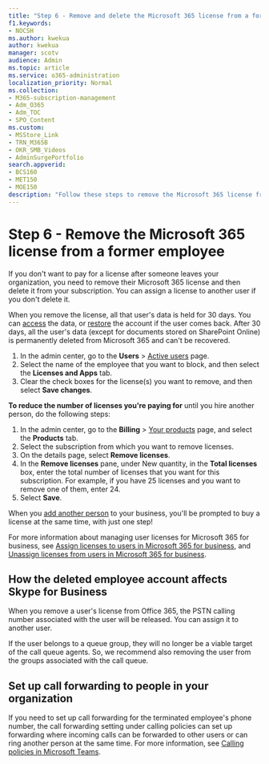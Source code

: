 ```yaml
---
title: "Step 6 - Remove and delete the Microsoft 365 license from a former employee"
f1.keywords:
- NOCSH
ms.author: kwekua
author: kwekua
manager: scotv
audience: Admin
ms.topic: article
ms.service: o365-administration
localization_priority: Normal
ms.collection: 
- M365-subscription-management
- Adm_O365
- Adm_TOC
- SPO_Content
ms.custom:
- MSStore_Link
- TRN_M365B
- OKR_SMB_Videos
- AdminSurgePortfolio
search.appverid:
- BCS160
- MET150
- MOE150
description: "Follow these steps to remove the Microsoft 365 license from a former employee."
---
```


# Step 6 - Remove the Microsoft 365 license from a former employee

If you don't want to pay for a license after someone leaves your organization, you need to remove their Microsoft 365 license and then delete it from your subscription. You can assign a license to another user if you don't delete it.
  
When you remove the license, all that user's data is held for 30 days. You can [access](get-access-to-and-back-up-a-former-user-s-data.md) the data, or [restore](restore-user.md) the account if the user comes back. After 30 days, all the user's data (except for documents stored on SharePoint Online) is permanently deleted from Microsoft 365 and can't be recovered.

1. In the admin center, go to the **Users** \> <a href="https://go.microsoft.com/fwlink/p/?linkid=834822" target="_blank">Active users</a> page.
2. Select the name of the employee that you want to block, and then select the **Licenses and Apps** tab.
3. Clear the check boxes for the license(s) you want to remove, and then select **Save changes**.

**To reduce the number of licenses you're paying for** until you hire another person, do the following steps:

1. In the admin center, go to the **Billing** \> <a href="https://go.microsoft.com/fwlink/p/?linkid=842054" target="_blank">Your products</a> page, and select the **Products** tab.
2. Select the subscription from which you want to remove licenses.
3. On the details page, select **Remove licenses**.
4. In the **Remove licenses** pane, under New quantity, in the **Total licenses** box, enter the total number of licenses that you want for this subscription. For example, if you have 25 licenses and you want to remove one of them, enter 24.
5. Select **Save**.

When you [add another person](add-users.md) to your business, you'll be prompted to buy a license at the same time, with just one step!

For more information about managing user licenses for Microsoft 365 for business, see [Assign licenses to users in Microsoft 365 for business](../manage/assign-licenses-to-users.md), and [Unassign licenses from users in Microsoft 365 for business](../manage/remove-licenses-from-users.md).
  
## How the deleted employee account affects Skype for Business

When you remove a user's license from Office 365, the PSTN calling number associated with the user will be released. You can assign it to another user.
  
If the user belongs to a queue group, they will no longer be a viable target of the call queue agents. So, we recommend also removing the user from the groups associated with the call queue.

## Set up call forwarding to people in your organization

If you need to set up call forwarding for the terminated employee's phone number, the call forwarding setting under calling policies can set up forwarding where incoming calls can be forwarded to other users or can ring another person at the same time. For more information, see [Calling policies in Microsoft Teams](/microsoftteams/teams-calling-policy).
